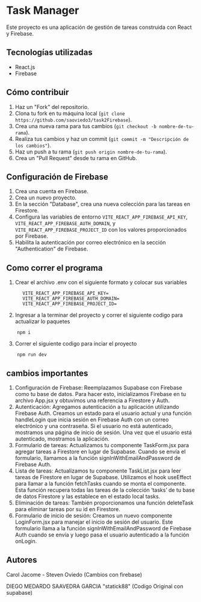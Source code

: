 # Task Manager

Este proyecto es una aplicación de gestión de tareas construida con React y Firebase.

## Tecnologías utilizadas

- React.js
- Firebase

## Cómo contribuir

1. Haz un "Fork" del repositorio.
2. Clona tu fork en tu máquina local (`git clone https://github.com/saoviedo3/task2Firebase`).
3. Crea una nueva rama para tus cambios (`git checkout -b nombre-de-tu-rama`).
4. Realiza tus cambios y haz un commit (`git commit -m "Descripción de los cambios"`).
5. Haz un push a tu rama (`git push origin nombre-de-tu-rama`).
6. Crea un "Pull Request" desde tu rama en GitHub.

## Configuración de Firebase

1. Crea una cuenta en Firebase.
2. Crea un nuevo proyecto.
3. En la sección "Database", crea una nueva colección para las tareas en Firestore.
4. Configura las variables de entorno `VITE_REACT_APP_FIREBASE_API_KEY`, `VITE_REACT_APP_FIREBASE_AUTH_DOMAIN`, y `VITE_REACT_APP_FIREBASE_PROJECT_ID` con los valores proporcionados por Firebase.
5. Habilita la autenticación por correo electrónico en la sección "Authentication" de Firebase.

## Como correr el programa

1. Crear el archivo .env con el siguiente formato y colocar sus variables
```
      VITE_REACT_APP_FIREBASE_API_KEY=
      VITE_REACT_APP_FIREBASE_AUTH_DOMAIN=
      VITE_REACT_APP_FIREBASE_PROJECT_ID=
```	
      
2. Ingresar a la terminar del proyecto y correr el siguiente codigo para actualizar lo paquetes
```
    npm i
```

3. Correr el siguiente codigo para inciar el proyecto
```
    npm run dev
```

## cambios importantes

1. Configuración de Firebase: Reemplazamos Supabase con Firebase como tu base de datos. Para hacer esto, inicializamos Firebase en tu archivo App.jsx y obtuvimos una referencia a Firestore y Auth.
2. Autenticación: Agregamos autenticación a tu aplicación utilizando Firebase Auth. Creamos un estado para el usuario actual y una función handleLogin que inicia sesión en Firebase Auth con un correo electrónico y una contraseña. Si el usuario no está autenticado, mostramos una página de inicio de sesión. Una vez que el usuario está autenticado, mostramos la aplicación.
3. Formulario de tareas: Actualizamos tu componente TaskForm.jsx para agregar tareas a Firestore en lugar de Supabase. Cuando se envía el formulario, llamamos a la función signInWithEmailAndPassword de Firebase Auth.
4. Lista de tareas: Actualizamos tu componente TaskList.jsx para leer tareas de Firestore en lugar de Supabase. Utilizamos el hook useEffect para llamar a la función fetchTasks cuando se monta el componente. Esta función recupera todas las tareas de la colección ‘tasks’ de tu base de datos Firestore y las establece en el estado local tasks.
5. Eliminación de tareas: También proporcionamos una función deleteTask para eliminar tareas por su id en Firestore.
6. Formulario de inicio de sesión: Creamos un nuevo componente LoginForm.jsx para manejar el inicio de sesión del usuario. Este formulario llama a la función signInWithEmailAndPassword de Firebase Auth cuando se envía y luego pasa el usuario autenticado a la función onLogin.

## Autores

Carol Jacome - Steven Oviedo (Cambios con firebase)

DIEGO MEDARDO SAAVEDRA GARCIA "statick88" (Codigo Original con supabase)
